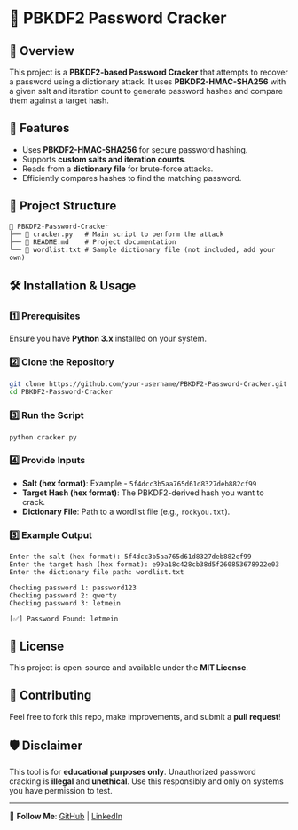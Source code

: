 # 🔐 PBKDF2 Password Cracker

## 📌 Overview
This project is a **PBKDF2-based Password Cracker** that attempts to recover a password using a dictionary attack. It uses **PBKDF2-HMAC-SHA256** with a given salt and iteration count to generate password hashes and compare them against a target hash.

## 🚀 Features
- Uses **PBKDF2-HMAC-SHA256** for secure password hashing.
- Supports **custom salts and iteration counts**.
- Reads from a **dictionary file** for brute-force attacks.
- Efficiently compares hashes to find the matching password.

## 📂 Project Structure
```
📁 PBKDF2-Password-Cracker
├── 📄 cracker.py   # Main script to perform the attack
├── 📄 README.md    # Project documentation
└── 📄 wordlist.txt # Sample dictionary file (not included, add your own)
```

## 🛠️ Installation & Usage

### 1️⃣ Prerequisites
Ensure you have **Python 3.x** installed on your system.

### 2️⃣ Clone the Repository
```sh
git clone https://github.com/your-username/PBKDF2-Password-Cracker.git
cd PBKDF2-Password-Cracker
```

### 3️⃣ Run the Script
```sh
python cracker.py
```

### 4️⃣ Provide Inputs
- **Salt (hex format)**: Example - `5f4dcc3b5aa765d61d8327deb882cf99`
- **Target Hash (hex format)**: The PBKDF2-derived hash you want to crack.
- **Dictionary File**: Path to a wordlist file (e.g., `rockyou.txt`).

### 5️⃣ Example Output
```
Enter the salt (hex format): 5f4dcc3b5aa765d61d8327deb882cf99
Enter the target hash (hex format): e99a18c428cb38d5f260853678922e03
Enter the dictionary file path: wordlist.txt

Checking password 1: password123
Checking password 2: qwerty
Checking password 3: letmein

[✅] Password Found: letmein
```

## 📜 License
This project is open-source and available under the **MIT License**.

## 🤝 Contributing
Feel free to fork this repo, make improvements, and submit a **pull request**!

## 🛡️ Disclaimer
This tool is for **educational purposes only**. Unauthorized password cracking is **illegal** and **unethical**. Use this responsibly and only on systems you have permission to test.

---

🔗 **Follow Me**: [GitHub](https://github.com/AkshayKondke) | [LinkedIn](https://www.linkedin.com/in/akshay-kondke-12b07a246)

